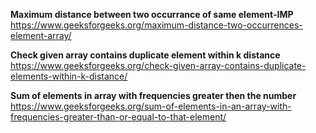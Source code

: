 **Maximum distance between two occurrance of same element-IMP**
https://www.geeksforgeeks.org/maximum-distance-two-occurrences-element-array/

**Check given array contains duplicate element within k distance**
https://www.geeksforgeeks.org/check-given-array-contains-duplicate-elements-within-k-distance/

**Sum of elements in array with frequencies greater then the number**
https://www.geeksforgeeks.org/sum-of-elements-in-an-array-with-frequencies-greater-than-or-equal-to-that-element/
